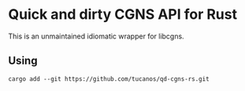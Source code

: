 # Quick and dirty CGNS API for Rust

This is an unmaintained idiomatic wrapper for libcgns.

## Using

```
cargo add --git https://github.com/tucanos/qd-cgns-rs.git
```
